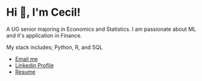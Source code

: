 <h1>Hi 👋, I'm Cecil! </h1> 
<p>A UG senior majoring in Economics and Statistics. I am passionate about ML and it's application in Finance.</p>
<p>My stack includes; Python, R, and SQL</a></p>
<p>
<ul>
    <li> <a href="mailto:newmankelvin14@gmail.com" target="_newtab"> Email me </a> </li>
    <li> <a href="https://linkedin.com/in/kelvin-newman-09b961255" target="blank"> Linkedin Profile </a> </li>
    <li> <a href="https://drive.google.com/file/d/1XjYYb2jBBoz4nP85tiivNNN0VziOIiA2/view?usp=sharing"> Resume </a></li>
</ul>
</p>
